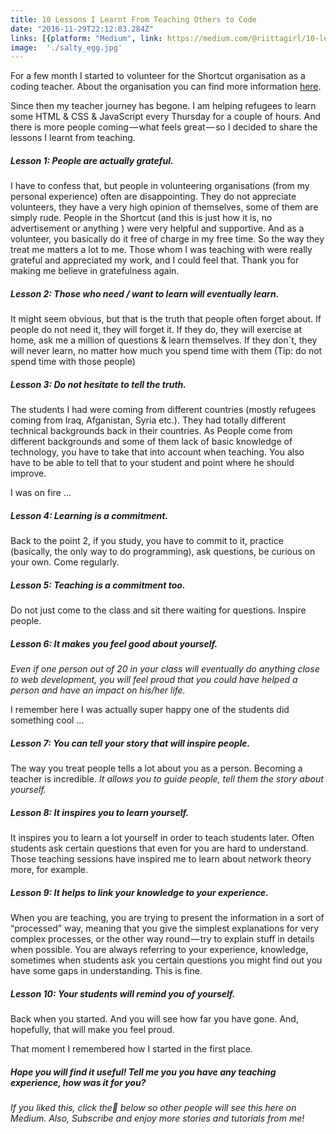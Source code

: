 ```yaml
---
title: 10 Lessons I Learnt From Teaching Others to Code
date: "2016-11-29T22:12:03.284Z"
links: [{platform: "Medium", link: https://medium.com/@riittagirl/10-lessons-i-learnt-from-teaching-others-to-code-b6b2945d15b"}]
image:  './salty_egg.jpg'
---
```


For a few month I started to volunteer for the Shortcut organisation as a coding teacher. About the organisation you can find more information [here](http://theshortcut.org/).

Since then my teacher journey has begone. I am helping refugees to learn some HTML & CSS & JavaScript every Thursday for a couple of hours. And there is more people coming — what feels great — so I decided to share the lessons I learnt from teaching.

##### Lesson 1: People are actually grateful.

I have to confess that, but people in volunteering organisations (from my personal experience) often are disappointing. They do not appreciate volunteers, they have a very high opinion of themselves, some of them are simply rude. People in the Shortcut (and this is just how it is, no advertisement or anything ) were very helpful and supportive. And as a volunteer, you basically do it free of charge in my free time. So the way they treat me matters a lot to me. Those whom I was teaching with were really grateful and appreciated my work, and I could feel that. Thank you for making me believe in gratefulness again.

##### Lesson 2: Those who need / want to learn will eventually learn.

It might seem obvious, but that is the truth that people often forget about. If people do not need it, they will forget it. If they do, they will exercise at home, ask me a million of questions & learn themselves. If they don´t, they will never learn, no matter how much you spend time with them (Tip: do not spend time with those people)

##### Lesson 3: Do not hesitate to tell the truth.

The students I had were coming from different countries (mostly refugees coming from Iraq, Afganistan, Syria etc.). They had totally different technical backgrounds back in their countries. As People come from different backgrounds and some of them lack of basic knowledge of technology, you have to take that into account when teaching. You also have to be able to tell that to your student and point where he should improve.

I was on fire …

##### Lesson 4: Learning is a commitment.

Back to the point 2, if you study, you have to commit to it, practice (basically, the only way to do programming), ask questions, be curious on your own. Come regularly.

##### Lesson 5: Teaching is a commitment too.

Do not just come to the class and sit there waiting for questions. Inspire people.

##### Lesson 6: It makes you feel good about yourself.

_Even if one person out of 20 in your class will eventually do anything close to web development, you will feel proud that you could have helped a person and have an impact on his/her life._

I remember here I was actually super happy one of the students did something cool …

##### Lesson 7: You can tell your story that will inspire people.

The way you treat people tells a lot about you as a person. Becoming a teacher is incredible. _It allows you to guide people, tell them the story about yourself._

##### Lesson 8: It inspires you to learn yourself.

It inspires you to learn a lot yourself in order to teach students later. Often students ask certain questions that even for you are hard to understand. Those teaching sessions have inspired me to learn about network theory more, for example.

##### Lesson 9: It helps to link your knowledge to your experience.

When you are teaching, you are trying to present the information in a sort of “processed” way, meaning that you give the simplest explanations for very complex processes, or the other way round — try to explain stuff in details when possible. You are always referring to your experience, knowledge, sometimes when students ask you certain questions you might find out you have some gaps in understanding. This is fine.

##### Lesson 10: Your students will remind you of yourself.

Back when you started. And you will see how far you have gone. And, hopefully, that will make you feel proud.

That moment I remembered how I started in the first place.

##### Hope you will find it useful! Tell me you you have any teaching experience, how was it for you?

_If you liked this, click the💚 below so other people will see this here on Medium. Also, Subscribe and enjoy more stories and tutorials from me!_
